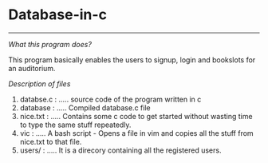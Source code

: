 # Database-in-c

- - - -

*What this program does?*

This program basically enables the users to signup, login and bookslots for an auditorium.

*Description of files*

1. databse.c : 
..... source code of the program written in c
2. database  : 
..... Compiled database.c file
3. nice.txt  : 
..... Contains some c code to get started without wasting time to type the same stuff repeatedly.
4. vic       : 
..... A bash script - Opens a file in vim and copies all the stuff from nice.txt to that file.
5. users/    : 
..... It is a direcory containing all the registered users.
